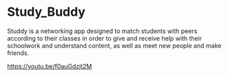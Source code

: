 # Study_Buddy

Studdy is a networking app designed to match students with peers according to their classes in order to give and receive help with their schoolwork and understand content, as well as meet new people and make friends. 

https://youtu.be/f0auGdzjt2M
